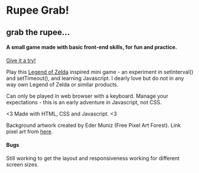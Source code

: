 # Rupee Grab!

## grab the rupee... 

#### A small game made with basic front-end skills, for fun and practice.

[Give it a try!](https://meganmckeough.github.io/rupee-grab/)

Play this [Legend of Zelda](https://www.zelda.com/) inspired mini game - an experiment in setInterval() and setTimeout(), and learning Javascript. I dearly love but do not in any way own Legend of Zelda or similar products.

Can only be played in web browser with a keyboard. 
Manage your expectations - this is an early adventure in Javascript, not CSS. 

<3 Made with HTML, CSS and Javascript. <3

Background artwork created by Eder Muniz (Free Pixel Art Forest).
Link pixel art from [here](https://www.kisspng.com/png-link-16-bit-pixel-art-the-legend-of-zelda-8-bit-974814/).

#### Bugs

Still working to get the layout and responsiveness working for different screen sizes.

